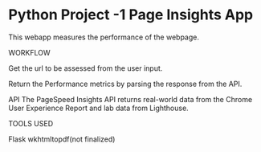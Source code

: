 # Python Project -1 Page Insights App

This webapp measures the performance of the webpage.

WORKFLOW

Get the url to be assessed from the user input.

Return the Performance metrics by parsing the response from the API.


API 
The PageSpeed Insights API returns real-world data from the Chrome User Experience Report and lab data from Lighthouse.

TOOLS USED

Flask
wkhtmltopdf(not finalized)

